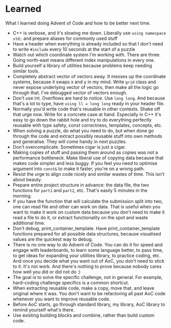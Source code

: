# Learned

What I learned doing Advent of Code and how to be better next time.

- C++ is verbose, and it's slowing me down. Liberally use `using namespace std;` and prepare aliases for commonly used stuff
- Have a header when everything is already included so that I don't need to write `#include` every 10 seconds at the start of a puzzle
- Watch out which coordinate system I'm working with. There are three. Going north-east means different index manipulations in every one.
- Build yourself a library of utilities because problems keep needing similar tools.
- Completely abstract vector of vectors away. It messes up the coordinate systems, because it swaps x and y in my mind. Write `grid` class and never expose underlying vector of vectors, then make all the logic go through that. I've debugged vector of vectors enough.
- Don't use int. Overflows are hard to notice. Use `long long`. And because that's a lot to type, have `using ll = long long` ready in your header file.
- Normally you'd write code that's reusable in other contexts. Shake off that urge now. Write for a concrete case at hand. Especially in C++ it's easy to go down the rabbit hole and try to do everything perfectly reusable with type safety, const correctness, templates, concepts, etc.
- When solving a puzzle, do what you need to do, but when done go through the code and extract possibly reusable stuff into own methods and generalise. They will come handy in next puzzles.
- Don't overcomplicate. Sometimes cigar is just a cigar.
- Making copies of stuff and passing them around as copies was not a performance bottleneck. Make liberal use of copying data because that makes code simpler and less buggy. If you feel you need to optimise argument into `const&` to make it faster, you're on a wrong path.
- Resist the urge to align code nicely and similar wastes of time. This isn't about beauty.
- Prepare entire project structure in advance: the data file, the two functions for `part1` and `part2`, etc. That's easily 5 minutes in the morning.
- If you have the function that will calculate the submission split into two, one can read file and other can work on data. That is useful when you want to make it work on custom data because you don't need to make it read a file to do it, or extract functionality on the spot and waste additional time.
- Don't debug, print_container_template. Have print_container_template functions prepared for all possible data structures, because visualised values are the quickest way to debug.
- There is no one way to do Advent of Code. You can do it for speed and engage with leaderboards, to learn some language better, to pass time, to get ideas for expanding your utilities library, to practice coding, etc. And once you decide what you want out of AoC, you don't need to stick to it. It's not work. And there's nothing to prove because nobody cares how well you did or did not do :)
- The goal is to solve the specific challenge, not in general. For example, hard-coding challenge specifics is a common shortcut.
- When extracting reusable code, make a copy, move that, and leave original where it was. You don't want to be refactoring all past AoC code whenever you want to improve reusable code.
- Before AoC starts, go through standard library, my library, AoC library to remind yourself what's there.
- Use existing building blocks and combine, rather than build custom code.